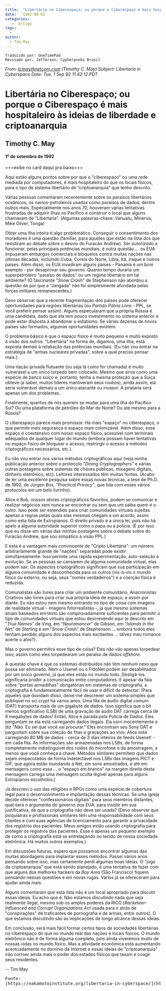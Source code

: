 ```yaml
---
title:  "Libertária no Ciberespaço; ou porque o Ciberespaço é mais hospitaleiro às ideias de liberdade e criptoanarquia"
date:   1992-08-01
categories:
   -  Artigo
tags:
  -
author:
  - Tim May
---
```

```
Traduzido por: OneTimePad 
Revisado por: Jefferson, Cypherpunks Brasil
```

_From: tcmay@netcom.com (Timothy C. May)_ _Subject: Libertaria in Cyberspace_ _Date: Tue, 1 Sep 92 11:42:12 PDT_


# Libertária no Ciberespaço; ou porque o Ciberespaço é mais hospitaleiro às ideias de liberdade e criptoanarquia  

## Timothy C. May

#### 1º de setembro de 1992

===exibe no card daqui pra baixo===

Aqui estão alguns pontos sobre por que o "ciberespaço" ou uma rede mediada por computadores, é mais hospitaleiro do que os locais físicos, para o tipo de sistema libertário de “criptoanarquia” que tenho descrito.

Várias pessoas comentaram recentemente sobre os paraísos libertários oceânicos, os navios-petroleiros usados ​​como paraísos de dados, dentre outros mais. Especialmente nos anos 70, houveram várias tentativas frustradas de adquirir ilhas no Pacífico e construir o local que alguns chamavam de "Libertaria". (Algumas palavras-chave: Vanuatu, Minerva, Mike Oliver, Tonga)

Obter uma ilha inteira é algo problemático. Conseguir o consentimento dos moradores é uma questão (familiar, para aqueles que estão na lista dos que resistiram ao debate sobre o desvio do Furacão Andrew). Ser _autorizado_ a funcionar, pelas principais potências mundiais, é outra questão.... os EUA impuseram embargos comerciais e bloqueios contra muitas nações nas últimas décadas, incluindo Cuba, Coréia do Norte, Líbia, Irã, Iraque e outros países. Além disso, os EUA invadiram alguns países - Panamá é um bom exemplo - por desaprovar seu governo. Quanto tempo duraria um superpetroleiro "paraíso de dados" ou um regime libertário em tal ambiente? (O fascinante “_Snow Crash”_ de Stephenson não abordou a questão de por que a "Jangada" não foi simplesmente afundada pelas forças militares remanescentes.)

Devo observar que a recente fragmentação dos países pode oferecer oportunidades para regiões libertárias (ou _Partido Pátria Livre -_ PPL, se você preferir pensar assim). Alguns especularam que a própria Rússia é uma candidata, dado que ela tem pouco investimento no sistema anterior e pode estar disposta a abandonar o estatismo. Se várias dezenas de novos países são formados, algumas oportunidades existem.

O problema básico é que o espaço físico é muito pequeno e muito exposto à visão dos outros. "Libertária" na forma de, digamos, uma ilha, está exposta demais à retaliação das potências mundiais. (Eu não vou entrar na estratégia de "armas nucleares privadas", sobre a qual preciso pensar mais.)

Uma nação privada flutuante (ou seja lá como for chamada) é muito vulnerável a um único torpedo bem colocado. Mesmo que sirva como uma espécie de banco suíço e, portanto, tenha a mesma proteção que a Suíça obteve (a saber, muitos líderes mantiveram seus roubos), ainda assim, ela seria vulnerável demais a um único atacante ou invasor. A pirataria será apenas um dos problemas.

Finalmente, quantos de nós querem se mudar para uma ilha do Pacífico Sul? Ou uma plataforma de petróleo do Mar do Norte? Ou até mesmo para a Rússia?

O ciberespaço parece mais promissor. Há mais "espaço" no ciberespaço, o que permite mais segurança e espaço mais colonizável. Além disso, esse espaço é coextensivo com nosso espaço físico, acessível com terminais adequados de qualquer lugar do mundo (embora possam haver tentativas no espaço físico de bloquear o acesso, restringir o acesso a métodos criptográficos necessários, etc.).

Eu não vou entrar nos vários métodos criptográficos aqui (veja minha publicação anterior sobre o protocolo _"Dining Cryptographers"_ e várias outras postagens sobre sistemas de chaves públicas, mixagens digitais, dinheiro eletrônico, etc). Leitores interessados ​​têm muitas fontes. (Acabo de ler uma excelente pesquisa sobre essas novas técnicas, a tese de Ph.D. de 1992, de Jurgen Bos, _"Practical Privacy"_, que lida com esses vários protocolos em um belo livrinho).

Alice e Bob, nossos atores criptográficos favoritos, podem se comunicar e realizar negócios sem nunca se encontrar ou sem que um saiba quem é o outro. Isso pode ser estendido para criar comunidades virtuais sujeitas apenas a regras pelas quais elas mesmas chegam a um acordo, assim como esta lista de Extropianos. O direito privado é a única lei, pois não há apelo a alguma autoridade superior como o papa ou a polícia. (É por isso que eu disse em várias das minhas postagens sobre o debate sobre do Furacão Andrew, que sou simpático à visão PPL.)

E esta é a vantagem mais convincente de "Cripto Libertária": um número arbitrariamente grande de "nações" separadas pode existir simultaneamente. Isso permite uma rápida experimentação, auto-seleção e evolução. Se as pessoas se cansarem de alguma comunidade virtual, elas podem sair. Os aspectos criptográficos significam que sua participação em alguma comunidade é desconhecida para os outros (vis-à-vis o mundo físico ou externo, ou seja, seus "nomes verdadeiros") e a coerção física é reduzida.

Comunalistas são livres para criar um ambiente comunitário, Anacronistas Criativos são livres para criar sua própria ideia de espaço, e assim por diante. Eu não estou nem mesmo entrando no tipo de coisa com imagens de realidade virtual - imagens fotorrealistas -, já que mesmo sistemas atuais baseados em texto são comprovadamente suficientes para permitir o tipo de comunidades virtuais que estou descrevendo aqui (e descrito em "_True Names_" de Ving, em “_Neuromancer_” de Gibson, em “_Islands in the Net_” de Sterling e em “_Snow Crash_” de Stephenson ... embora todos eles tenham perdido alguns dos aspectos mais excitantes ... talvez meu romance acerte o alvo?).

Mas o governo permitirá esse tipo de coisa? Eles não vão apenas torpedear isso, assim como eles torpedearam um paraíso de dados _offshore._

A questão chave é que os sistemas distribuídos não têm nenhum nexo que possa ser eliminado. Nem o Usenet ou o FidoNet podem ser desabilitados por um único governo, já que eles estão no mundo todo. Desligá-los significaria proibir a comunicação entre computadores. E apesar da fala sobre “portas armadilhas” obrigatórias em sistemas de criptografia, a criptografia é fundamentalmente fácil de usar e difícil de detectar. (Para aqueles que duvidam disso, deixe-me descrever um sistema simples que publiquei no sci.crypt há vários anos. Uma fita de áudio digital comum (DAT) transporta mais de um gigabyte de dados. Isso significa que o bit menos significativo (LSB) de uma gravação de áudio DAT carrega cerca de 8 megabytes de dados! Então, Alice é parada pela Polícia de Dados. Eles perguntam se ela está carregando dados ilegais. Ela sorri inocentemente e diz "Não. Eu sei que você vai procurar." Eles encontram seu Sony DAT e perguntam sobre sua coleção de fitas e gravações ao vivo. Alice está carregando 80 MB de dados - cerca de 3 dias inteiros de feeds Usenet! - em cada fita. As informações são armazenadas nos LSBs, de forma completamente indistinguível dos ruídos do microfone e da amostragem, a menos que você conheça a chave. Métodos similares permitem que dados sejam empacotados de forma indetectável nos LSBs das imagens PICT e GIF, que agora estão inundando a Net, em sons amostrados, e até em mensagens como essa ... o "espaço em branco" na margem direita desta mensagem carrega uma mensagem oculta legível apenas para alguns Extropianos escolhidos.)

Já descrevi o uso das religiões e RPGs como uma espécie de cobertura legal para o desenvolvimento e implantação dessas técnicas. Se uma igreja decide oferecer "confessionários digitais" para seus membros distantes, qual será o argumento do governo dos EUA, para insistir em sua justificativa, de que a criptografia não deve ser usada? (Devo observar que psiquiatras e profissionais similares têm uma responsabilidade com seus clientes e com suas agências de licenciamento para garantir a privacidade dos registros dos pacientes. Meus amigos estão usando criptografia para proteger os registros dos pacientes. Esse é apenas um pequeno exemplo de como a criptografia está se entrelaçando no tecido de nossa sociedade eletrônica. Há muitos outros exemplos.)

Em discussões futuras, espero que possamos encontrar algumas das muitas abordagens para implantar esses métodos. Passei vários anos pensando sobre isso, mas certamente perdi algumas boas ideias. O "jogo da criptoanarquia" que está sendo planejado, é uma tentativa de fazer com que alguns dos melhores hackers da _Bay Area_ (São Francisco) fiquem pensando nessas questões e em novas rugas. Vários já se ofereceram para ajudar ainda mais.

Alguns comentaram que esta lista não é um local apropriado para discutir essas ideias. Eu acho que é. Não estamos discutindo nada que seja realmente ilegal, mesmo sob os amplos poderes da RICO (_Racketeer-Influenced and Corrupt Organizations Act_ usada para ir atrás de "conspirações" de traficantes de pornografia e de armas, entre outros). O que estamos discutindo são as implicações de longo alcance dessas ideias.

Em conclusão, será mais fácil formar certos tipos de sociedades libertárias no ciberespaço do que no mundo real das nações e locais físicos. O mundo eletrônico não é de forma alguma completo, pois ainda viveremos muito de nossas vidas no mundo físico. Mas a atividade econômica está aumentando acentuadamente no domínio da Internet e essas ideias de "criptoanarquia" irão corroer ainda mais o poder dos estados físicos que taxam e coagir seus residentes.

-- Tim May

<pre>Fonte:
[https://nakamotoinstitute.org/libertaria-in-cyberspace/](https://nakamotoinstitute.org/libertaria-in-cyberspace/)
</pre>